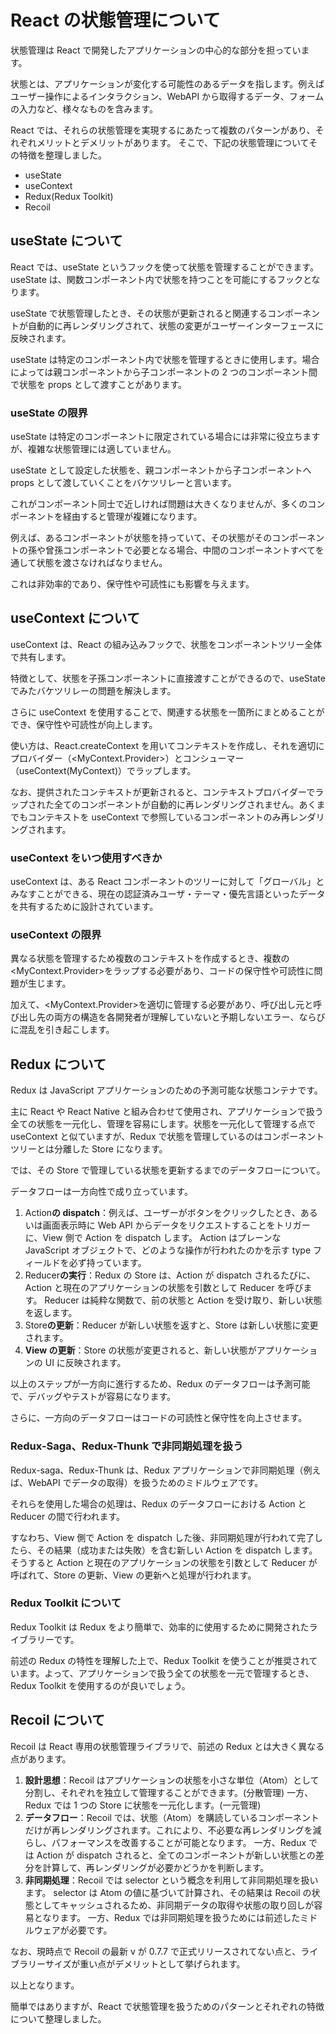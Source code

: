 # React の状態管理について

状態管理は React で開発したアプリケーションの中心的な部分を担っています。

状態とは、アプリケーションが変化する可能性のあるデータを指します。例えばユーザー操作によるインタラクション、WebAPI から取得するデータ、フォームの入力など、様々なものを含みます。

React では、それらの状態管理を実現するにあたって複数のパターンがあり、それぞれメリットとデメリットがあります。
そこで、下記の状態管理についてその特徴を整理しました。

- useState
- useContext
- Redux(Redux Toolkit)
- Recoil

## useState について

React では、useState というフックを使って状態を管理することができます。useState は、関数コンポーネント内で状態を持つことを可能にするフックとなります。

useState で状態管理したとき、その状態が更新されると関連するコンポーネントが自動的に再レンダリングされて、状態の変更がユーザーインターフェースに反映されます。

useState は特定のコンポーネント内で状態を管理するときに使用します。場合によっては親コンポーネントから子コンポーネントの 2 つのコンポーネント間で状態を props として渡すことがあります。

### useState の限界

useState は特定のコンポーネントに限定されている場合には非常に役立ちますが、複雑な状態管理には適していません。

useState として設定した状態を、親コンポーネントから子コンポーネントへ props として渡していくことをバケツリレーと言います。

これがコンポーネント同士で近しければ問題は大きくなりませんが、多くのコンポーネントを経由すると管理が複雑になります。

例えば、あるコンポーネントが状態を持っていて、その状態がそのコンポーネントの孫や曾孫コンポーネントで必要となる場合、中間のコンポーネントすべてを通して状態を渡さなければなりません。

これは非効率的であり、保守性や可読性にも影響を与えます。

## useContext について

useContext は、React の組み込みフックで、状態をコンポーネントツリー全体で共有します。

特徴として、状態を子孫コンポーネントに直接渡すことができるので、useState でみたバケツリレーの問題を解決します。

さらに useContext を使用することで、関連する状態を一箇所にまとめることができ、保守性や可読性が向上します。

使い方は、React.createContext を用いてコンテキストを作成し、それを適切にプロバイダー（<MyContext.Provider>）とコンシューマー（useContext(MyContext)）でラップします。

なお、提供されたコンテキストが更新されると、コンテキストプロバイダーでラップされた全てのコンポーネントが自動的に再レンダリングされません。あくまでもコンテキストを useContext で参照しているコンポーネントのみ再レンダリングされます。

### useContext をいつ使用すべきか

useContext は、ある React コンポーネントのツリーに対して「グローバル」とみなすことができる、現在の認証済みユーザ・テーマ・優先言語といったデータを共有するために設計されています。

### useContext の限界

異なる状態を管理するため複数のコンテキストを作成するとき、複数の<MyContext.Provider>をラップする必要があり、コードの保守性や可読性に問題が生じます。

加えて、<MyContext.Provider>を適切に管理する必要があり、呼び出し元と呼び出し先の両方の構造を各開発者が理解していないと予期しないエラー、ならびに混乱を引き起こします。

## Redux について

Redux は JavaScript アプリケーションのための予測可能な状態コンテナです。

主に React や React Native と組み合わせて使用され、アプリケーションで扱う全ての状態を一元化し、管理を容易にします。状態を一元化して管理する点で useContext と似ていますが、Redux で状態を管理しているのはコンポーネントツリーとは分離した Store になります。

では、その Store で管理している状態を更新するまでのデータフローについて。

データフローは一方向性で成り立っています。

1. Action**の dispatch**：例えば、ユーザーがボタンをクリックしたとき、あるいは画面表示時に Web API からデータをリクエストすることをトリガーに、View 側で Action を dispatch します。
   Action はプレーンな JavaScript オブジェクトで、どのような操作が行われたのかを示す type フィールドを必ず持っています。
2. Reducer**の実行**：Redux の Store は、Action が dispatch されるたびに、Action と現在のアプリケーションの状態を引数として Reducer を呼びます。
   Reducer は純粋な関数で、前の状態と Action を受け取り、新しい状態を返します。
3. Store**の更新**：Reducer が新しい状態を返すと、Store は新しい状態に変更されます。
4. **View の更新**：Store の状態が変更されると、新しい状態がアプリケーションの UI に反映されます。

以上のステップが一方向に進行するため、Redux のデータフローは予測可能で、デバッグやテストが容易になります。

さらに、一方向のデータフローはコードの可読性と保守性を向上させます。

### Redux-Saga、Redux-Thunk で非同期処理を扱う

Redux-saga、Redux-Thunk は、Redux アプリケーションで非同期処理（例えば、WebAPI でデータの取得）を扱うためのミドルウェアです。

それらを使用した場合の処理は、Redux のデータフローにおける Action と Reducer の間で行われます。

すなわち、View 側で Action を dispatch した後、非同期処理が行われて完了したら、その結果（成功または失敗）を含む新しい Action を dispatch します。そうすると Action と現在のアプリケーションの状態を引数として Reducer が呼ばれて、Store の更新、View の更新へと処理が行われます。

### Redux Toolkit について

Redux Toolkit は Redux をより簡単で、効率的に使用するために開発されたライブラリーです。

前述の Redux の特性を理解した上で、Redux Toolkit を使うことが推奨されています。よって、アプリケーションで扱う全ての状態を一元で管理するとき、Redux Toolkit を使用するのが良いでしょう。

## Recoil について

Recoil は React 専用の状態管理ライブラリで、前述の Redux とは大きく異なる点があります。

1. **設計思想**：Recoil はアプリケーションの状態を小さな単位（Atom）として分割し、それぞれを独立して管理することができます。(分散管理)
   一方、Redux では 1 つの Store に状態を一元化します。(一元管理)
2. **データフロー**：Recoil では、状態（Atom）を購読しているコンポーネントだけが再レンダリングされます。これにより、不必要な再レンダリングを減らし、パフォーマンスを改善することが可能となります。
   一方、Redux では Action が dispatch されると、全てのコンポーネントが新しい状態との差分を計算して、再レンダリングが必要かどうかを判断します。
3. **非同期処理**：Recoil では selector という概念を利用して非同期処理を扱います。
   selector は Atom の値に基づいて計算され、その結果は Recoil の状態としてキャッシュされるため、非同期データの取得や状態の取り回しが容易となります。
   一方、Redux では非同期処理を扱うためには前述したミドルウェアが必要です。

なお、現時点で Recoil の最新 v が 0.7.7 で正式リリースされてない点と、ライブラリーサイズが重い点がデメリットとして挙げられます。

以上となります。

簡単ではありますが、React で状態管理を扱うためのパターンとそれぞれの特徴について整理しました。
